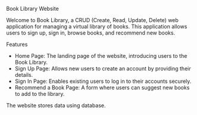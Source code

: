  Book Library Website

Welcome to Book Library, a CRUD (Create, Read, Update, Delete) web application for managing a virtual library of books. This application allows users to sign up, sign in, browse books, and recommend new books.

 Features
- Home Page: The landing page of the website, introducing users to the Book Library.
- Sign Up Page: Allows new users to create an account by providing their details.
- Sign In Page: Enables existing users to log in to their accounts securely.
- Recommend a Book Page: A form where users can suggest new books to add to the library.

The website stores data using database.